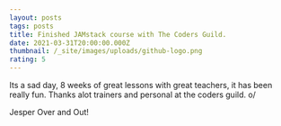 ```yaml
---
layout: posts
tags: posts
title: Finished JAMstack course with The Coders Guild.
date: 2021-03-31T20:00:00.000Z
thumbnail: /_site/images/uploads/github-logo.png
rating: 5
---
```

Its a sad day, 8 weeks of great lessons with great teachers, it has been really fun. Thanks alot trainers and personal at the coders guild. o/ 

Jesper Over and Out!